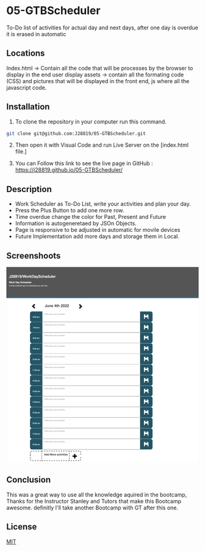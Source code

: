 # 05-GTBScheduler
To-Do list of activities for actual day and next days, after one day is overdue it is erased in automatic



## Locations 

Index.html -> Contain all the code that will be processes by the browser to display in the end user display assets -> contain all the formating code (CSS) and pictures that will be displayed in the front end, js where all the javascript code.

## Installation

1. To clone the repository in your computer run this command.

```bash
git clone git@github.com:J28819/05-GTBScheduler.git

```

2. Then open it with Visual Code and run Live Server on the [index.html file.]

3. You can Follow this link to see the live page in GitHub : https://j28819.github.io/05-GTBScheduler/


## Description

- Work Scheduler as To-Do List, write your activities and plan your day.
- Press the Plus Button to add one more row.
- Time overdue change the color for Past, Present and Future
- Information is autogeneretaed by JSOn Objects.
- Page is responsive to be adjusted in automatic for movile devices
- Future Implementation add more days and storage them in Local.






## Screenshoots

![My animated logo](./Assets/readme-pics/overview.png.png)

## Conclusion 

This was a great way to use all the knowledge aquired in the bootcamp, Thanks for the Instructor Stanley and Tutors that make this Bootcamp awesome. definitly I'll take another Bootcamp with GT after this one. 


## License
[MIT](https://choosealicense.com/licenses/mit/)
